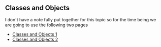 ## Classes and Objects

I don't have a note fully put together for this topic so for the time being we are going to use the following two pages
- [Classes and Objects 1](https://openbookproject.net/thinkcs/python/english3e/classes_and_objects_I.html)
- [Classes and Objects 2](https://openbookproject.net/thinkcs/python/english3e/classes_and_objects_II.html)
